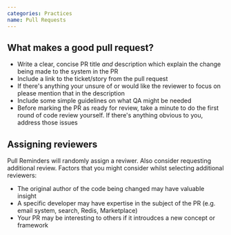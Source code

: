 ```yaml
---
categories: Practices
name: Pull Requests
---
```


What makes a good pull request?
-------------------------

* Write a clear, concise PR title *and* description which explain the change being made to the system in the PR
* Include a link to the ticket/story from the pull request
* If there's anything your unsure of or would like the reviewer to focus on please mention that in the description
* Include some simple guidelines on what QA might be needed
* Before marking the PR as ready for review, take a minute to do the first round of code review yourself. If there's anything obvious to you, address those issues

Assigning reviewers
-------------------------

Pull Reminders will randomly assign a reviwer. Also consider requesting additional review. Factors that you might consider whilst selecting additional reviewers:

- The original author of the code being changed may have valuable insight
- A specific developer may have expertise in the subject of the PR (e.g. email system, search, Redis, Marketplace)
- Your PR may be interesting to others if it introudces a new concept or framework
